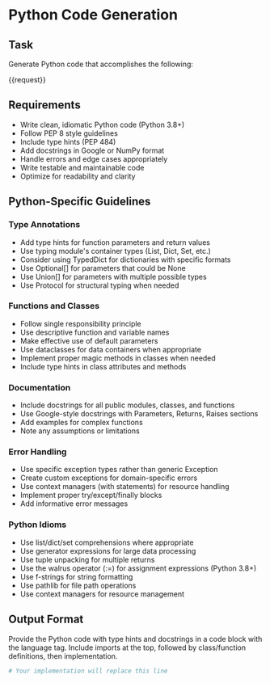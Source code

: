 # Python Code Generation

## Task

Generate Python code that accomplishes the following:

{{request}}

## Requirements

- Write clean, idiomatic Python code (Python 3.8+)
- Follow PEP 8 style guidelines
- Include type hints (PEP 484)
- Add docstrings in Google or NumPy format
- Handle errors and edge cases appropriately
- Write testable and maintainable code
- Optimize for readability and clarity

## Python-Specific Guidelines

### Type Annotations

- Add type hints for function parameters and return values
- Use typing module's container types (List, Dict, Set, etc.)
- Consider using TypedDict for dictionaries with specific formats
- Use Optional[] for parameters that could be None
- Use Union[] for parameters with multiple possible types
- Use Protocol for structural typing when needed

### Functions and Classes

- Follow single responsibility principle
- Use descriptive function and variable names
- Make effective use of default parameters
- Use dataclasses for data containers when appropriate
- Implement proper magic methods in classes when needed
- Include type hints in class attributes and methods

### Documentation

- Include docstrings for all public modules, classes, and functions
- Use Google-style docstrings with Parameters, Returns, Raises sections
- Add examples for complex functions
- Note any assumptions or limitations

### Error Handling

- Use specific exception types rather than generic Exception
- Create custom exceptions for domain-specific errors
- Use context managers (with statements) for resource handling
- Implement proper try/except/finally blocks
- Add informative error messages

### Python Idioms

- Use list/dict/set comprehensions where appropriate
- Use generator expressions for large data processing
- Use tuple unpacking for multiple returns
- Use the walrus operator (:=) for assignment expressions (Python 3.8+)
- Use f-strings for string formatting
- Use pathlib for file path operations
- Use context managers for resource management

## Output Format

Provide the Python code with type hints and docstrings in a code block with the language tag. Include imports at the top, followed by class/function definitions, then implementation.

```python
# Your implementation will replace this line
```